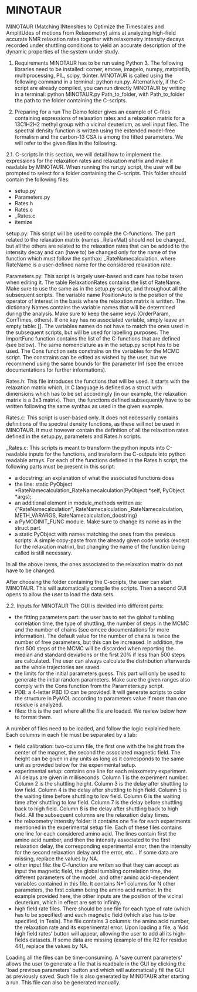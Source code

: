 # MINOTAUR

MINOTAUR (Matching INtensities to Optimize the Timescales and AmplitUdes of motions from Relaxometry) aims at analyzing high-field accurate NMR relaxation rates together with relaxometry intensity decays recorded under shuttling conditions to yield an accurate description of the dynamic properties of the system under study. 

1. Requirements
MINOTAUR has to be run using Python 3. The following libraries need to be installed: corner, emcee, imageio, numpy, matplotlib, multiprocessing, PIL, scipy, tkinter. MINOTAUR is called using the following command in a terminal: python run.py. Alternatively, if the C-script are already compiled, you can run directly MINOTAUR by  writing  in a terminal: python MINOTAUR.py Path_to_folder, with Path_to_folder the path to the folder containing the C-scripts.

2. Preparing for a run
The Demo folder gives an example of C-files containing expressions of relaxation rates and a relaxation matrix for a 13C1H2H2 methyl group with a vicinal deuterium, as well input files. The spectral density function is written using the extended model-free formalism and the carbon-13 CSA is among the fitted parameters. We will refer to the given files in the following.

2.1. C-scripts
In this section, we will detail how to implement the expressions for the relaxation rates and relaxation matrix and make it readable by MINOTAUR. When running the run.py script, the user will be prompted to select for a folder containing the C-scripts. This folder should contain the following files:
- setup.py
- Parameters.py
- Rates.h
- Rates.c
- _Rates.c
- itemize

setup.py: This script will be used to compile the C-functions. The part related to the relaxation matrix (names _RelaxMat) should not be changed, but all the others are related to the relaxation rates that can be added to the intensity decay and can (have to) be changed  only for the name of the function which must follow the synthax: _RateNamecalculation, where RateName is a user-defined name for the considered relaxation rate. 

Parameters.py: This script is largely user-based and care has to be taken when editing it. The table RelaxationRates contains the list of RateName. Make sure to use the same as in the setup.py script, and throughout all the subsequent scripts. The variable name PositionAuto is the position of the operator of interest in the basis where the relaxation matrix is written. The dictionary Names contains the variable names that will be determined during the analysis. Make sure to keep the same keys (OrderParam, CorrTimes, others). If one key has no associated variable, simply leave an empty table: []. The variables names do not have to match the ones used in the subsequent scripts, but will be used for labelling purposes. The ImportFunc function contains the list of the C-functions that are defined (see below). The same nomenclature as in the setup.py script has to be used. The Cons function sets constrains on the variables for the MCMC script. The constrains can be edited as wished by the user, but we recommend using the same bounds for the parameter lnf (see the emcee documentations for further informations).

Rates.h: This file introduces the functions that will be used. It starts with the relaxation matrix which, in C language is defined as a struct with dimensions which has to be set accordingly (in our example, the relaxation matrix is a 3x3 matrix). Then, the functions defined subsequently have to be written following the same synthax as used in the given example.

Rates.c: This script is user-based only. It does not necessarily contains definitions of the spectral density functions, as these will not be used in MINOTAUR. It must however contain the definition of all the relaxation rates defined in the setup.py, parameters and Rates.h scripts.

_Rates.c: This scripts is meant to transform the python inputs into C-readable inputs for the functions, and transform the C-outputs into python readable arrays. For each of the functions defined in the Rates.h script, the following parts must be present in this script:
- a docstring: an explanation of what the associated functions does
- the line: static PyObject *RateNamecalculation_RateNamecalculation(PyObject *self, PyObject *args);
- an additional element in module_methods written as: {"RateNamecalculation", RateNamecalculation _RateNamecalculation, METH_VARARGS, RateNamecalculation_docstring}
- a PyMODINIT\_FUNC module. Make sure to change its name as in the struct part.
- a static PyObject with names matching the ones from the previous scripts. A simple copy-paste from the already given code works (except for the relaxation matrix), but changing the name of the function being called is still necessary.

In all the above items, the ones associated to the relaxation matrix do not have to be changed. 

After choosing the folder containing the C-scripts, the user can start MINOTAUR. This will automatically compile the scripts. Then a second GUI opens to allow the user to load the data sets.


2.2. Inputs for MINOTAUR
The GUI is devided into different parts:
- the fitting parameters part: the user has to set the global tumbling correlation time, the type of shuttling, the number of steps in the MCMC and the number of chains (see emcee  documentations for more information). The default value for the number of chains is twice the number of free parameters, but this can be increased. In addition, the first 500 steps of the MCMC will be discarded when reporting the median and standard deviations or the first 20% if less than 500 steps are calculated. The user can always calculate the distribution afterwards as the whole trajectories are saved.
- the limits for the initial parameters guess. This part will only be used to generate the initial random parameters. Make sure the given ranges also comply with the Cons function from the Parameters.py script.
- PDB: a 4-letter PBD ID can be provided. It will generate scripts to color the structure in PyMOL according to parameters value if more than one residue is analyzed.
- files: this is the part where all the file are loaded. We review below how to format them.

A number of files need to be loaded, and follow the logic explained here. Each columns in each file must be separated by a tab:

- field calibration: two-column file, the first one with the height from the center of the magnet, the second the associated magnetic field. The height can be given in any units as long as it corresponds to the same unit as provided below for the experimental setup.
- experimental setup: contains one line for each relaxometry experiment. All delays are given in milliseconds. Column 1 is the experiment number. Column 2 is the shuttling height. Column 3 is the delay after shuttling to low field. Column 4 is the delay after shuttling to high field. Column 5 is the waiting time before shuttling to low field. Column 6 is the waiting time after shuttling to low field. Column 7 is the delay before shuttling back to high field. Column 8 is the delay after shuttling back to high field. All the subsequent columns are the relaxation delay times.
- the relaxometry intensity folder: it contains one file for each experiments mentioned in the experimental setup file. Each of these files contains one line for each considered amino acid. The lines contain first the amino acid number, and then the intensity associated to the first relaxation delay, the corresponding experimental error, then the  intensity for the second relaxation delay and the error, etc... If some data are missing, replace the values by NA.
- other input file: the C-function are writen so that they can accept as input the magnetic field, the global tumbling correlation time, the different parameters of the model, and other amino acid-dependent variables contained in this file. It contains N+1 columns for N other parameters, the first column being the amino acid number. In  the  example provided here, the other inputs are the position of the vicinal deuterium, which in effect are set to infinity.
- high field rate files. There should be one file for each type of rate (which has to be specified) and each magnetic field (which also has to be specified, in Tesla). The file contains 3 columns: the amino acid number, the relaxation rate and its experimental error. Upon  loading a file, a 'Add high field rates' button will appear, allowing the user to add all its high-fields datasets. If some data are missing (example of the R2 for residue 44), replace the values by NA.

Loading all the files can be time-consuming. A 'save current parameters' allows the user to generate a file that is readbale in the GUI by clicking the 'load previous parameters' button and which will automatically fill the GUI as previously saved. Such file is also generated by MINOTAUR after starting a run. This file can also be generated manually.
